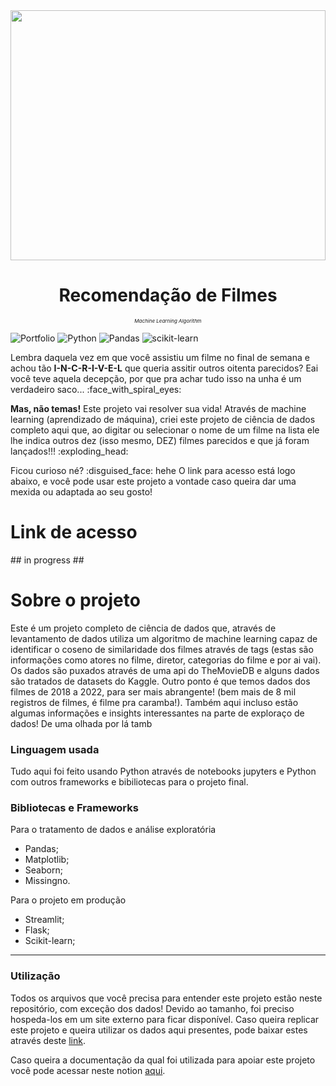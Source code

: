 <div align="center">
<img style="width: 100%; height: 400px;" src="https://images-wixmp-ed30a86b8c4ca887773594c2.wixmp.com/f/5298bac0-b8bf-4c80-af67-725c1272dbb0/debo8je-1dc27c90-c1b7-4d88-ba2e-f5e06dab2cb5.jpg/v1/fill/w_1192,h_670,q_70,strp/2021_movie_posters_by_thekingblader995_debo8je-pre.jpg?token=eyJ0eXAiOiJKV1QiLCJhbGciOiJIUzI1NiJ9.eyJzdWIiOiJ1cm46YXBwOjdlMGQxODg5ODIyNjQzNzNhNWYwZDQxNWVhMGQyNmUwIiwiaXNzIjoidXJuOmFwcDo3ZTBkMTg4OTgyMjY0MzczYTVmMGQ0MTVlYTBkMjZlMCIsIm9iaiI6W1t7ImhlaWdodCI6Ijw9MTA4MCIsInBhdGgiOiJcL2ZcLzUyOThiYWMwLWI4YmYtNGM4MC1hZjY3LTcyNWMxMjcyZGJiMFwvZGVibzhqZS0xZGMyN2M5MC1jMWI3LTRkODgtYmEyZS1mNWUwNmRhYjJjYjUuanBnIiwid2lkdGgiOiI8PTE5MjAifV1dLCJhdWQiOlsidXJuOnNlcnZpY2U6aW1hZ2Uub3BlcmF0aW9ucyJdfQ.Ivry10p0hjCIWNMvcVMQrp-nCwNg2pqHzjqLHSEAASw"/>

<h1>Recomendação de Filmes</h1>
<p style="font-size:8px;"><i>Machine Learning Algorithm</i></p>
</div>

![Portfolio](https://img.shields.io/badge/Portfolio-%23000000.svg?style=for-the-badge&logo=firefox&logoColor=#FF7139)
![Python](https://img.shields.io/badge/python-3670A0?style=for-the-badge&logo=python&logoColor=ffdd54)
![Pandas](https://img.shields.io/badge/pandas-%23150458.svg?style=for-the-badge&logo=pandas&logoColor=white)
![scikit-learn](https://img.shields.io/badge/scikit--learn-%23F7931E.svg?style=for-the-badge&logo=scikit-learn&logoColor=white)
<p> Lembra daquela vez em que você assistiu um filme no final de semana e achou tão <strong>I-N-C-R-I-V-E-L</strong> que queria assitir outros oitenta parecidos? Eai você teve aquela decepção, por que pra achar tudo isso na unha é um verdadeiro saco... :face_with_spiral_eyes:</p>
<p> <strong>Mas, não temas!</strong> Este projeto vai resolver sua vida! Através de machine learning (aprendizado de máquina), criei este projeto de ciência de dados completo aqui que, ao digitar ou selecionar o nome de um filme na lista ele lhe indica outros dez (isso mesmo, DEZ) filmes parecidos e que já foram lançados!!! :exploding_head:<p>

<p> Ficou curioso né? :disguised_face: hehe O link para acesso está logo abaixo, e você pode usar este projeto a vontade caso queira dar uma mexida ou adaptada ao seu gosto!</p>


<h1>Link de acesso</h1>
## in progress ##

<h1>Sobre o projeto</h1>
<p>Este é um projeto completo de ciência de dados que, através de levantamento de dados utiliza um algoritmo de machine learning capaz de identificar o coseno de similaridade dos filmes através de tags (estas são informações como atores no filme, diretor, categorias do filme e por ai vai). Os dados são puxados através de uma api do TheMovieDB e alguns dados são tratados de datasets do Kaggle. Outro ponto é que temos dados dos filmes de 2018 a 2022, para ser mais abrangente! (bem mais de 8 mil registros de filmes, é filme pra caramba!). Também aqui incluso estão algumas informações e insights interessantes na parte de exploraço de dados! De uma olhada por lá tamb</p>
<h3>Linguagem usada</h3>
Tudo aqui foi feito usando Python através de notebooks jupyters e Python com outros frameworks e bibiliotecas para o projeto final.

<h3>Bibliotecas e Frameworks</h3>
Para o tratamento de dados e análise exploratória
<ul>
  <li>Pandas;</li>
  <li>Matplotlib;</li>
  <li>Seaborn;</li>
  <li>Missingno.</li>
</ul>
Para o projeto em produção
<ul>
  <li>Streamlit;</li>
  <li>Flask;</li>
  <li>Scikit-learn;</li>
</ul>
<hr>
<h3>Utilização</h3>
<p>Todos os arquivos que você precisa para entender este projeto estão neste repositório, com exceção dos dados! Devido ao tamanho, foi preciso hospeda-los em um site externo para ficar disponível. Caso queira replicar este projeto e queira utilizar os dados aqui presentes, pode baixar estes através deste <a href="[http://www.whitedisplay.com/](https://github.com/Jhonata-Tirloni/MachineLearning-recomendacao-filmes/archive/refs/heads/main.zip)">link</a>.</p>
<p>Caso queira a documentação da qual foi utilizada para apoiar este projeto você pode acessar neste notion <a href="http://www.whitedisplay.com/">aqui</a>.</p>
